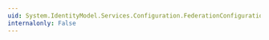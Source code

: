 ```yaml
---
uid: System.IdentityModel.Services.Configuration.FederationConfigurationCreatedEventArgs
internalonly: False
---
```

